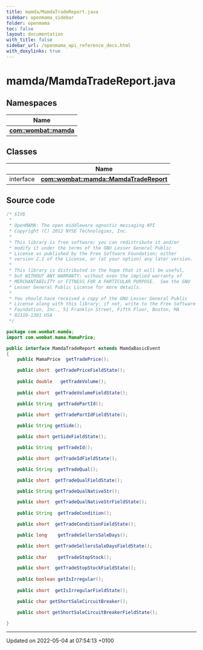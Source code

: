 ```yaml
---
title: mamda/MamdaTradeReport.java
sidebar: openmama_sidebar
folder: openmama
toc: false
layout: documentation
with_title: false
sidebar_url: /openmama_api_reference_docs.html
with_doxylinks: true
---
```


# mamda/MamdaTradeReport.java



## Namespaces

| Name           |
| -------------- |
| **[com::wombat::mamda](namespacecom_1_1wombat_1_1mamda.html)**  |

## Classes

|                | Name           |
| -------------- | -------------- |
| interface | **[com::wombat::mamda::MamdaTradeReport](interfacecom_1_1wombat_1_1mamda_1_1MamdaTradeReport.html)**  |




## Source code

```java
/* $Id$
 *
 * OpenMAMA: The open middleware agnostic messaging API
 * Copyright (C) 2012 NYSE Technologies, Inc.
 *
 * This library is free software; you can redistribute it and/or
 * modify it under the terms of the GNU Lesser General Public
 * License as published by the Free Software Foundation; either
 * version 2.1 of the License, or (at your option) any later version.
 *
 * This library is distributed in the hope that it will be useful,
 * but WITHOUT ANY WARRANTY; without even the implied warranty of
 * MERCHANTABILITY or FITNESS FOR A PARTICULAR PURPOSE.  See the GNU
 * Lesser General Public License for more details.
 *
 * You should have received a copy of the GNU Lesser General Public
 * License along with this library; if not, write to the Free Software
 * Foundation, Inc., 51 Franklin Street, Fifth Floor, Boston, MA
 * 02110-1301 USA
 */

package com.wombat.mamda;
import com.wombat.mama.MamaPrice;

public interface MamdaTradeReport extends MamdaBasicEvent
{
    public MamaPrice  getTradePrice();

    public short  getTradePriceFieldState();
        
    public double   getTradeVolume();
    
    public short  getTradeVolumeFieldState();

    public String  getTradePartId();

    public short  getTradePartIdFieldState();      
  
    public String getSide();

    public short getSideFieldState();

    public String  getTradeId();

    public short  getTradeIdFieldState();

    public String  getTradeQual();

    public short  getTradeQualFieldState();    

    public String getTradeQualNativeStr();

    public short  getTradeQualNativeStrFieldState();
        
    public String  getTradeCondition();

    public short  getTradeConditionFieldState();    

    public long    getTradeSellersSaleDays();

    public short  getTradeSellersSaleDaysFieldState();
        
    public char    getTradeStopStock();

    public short  getTradeStopStockFieldState();
        
    public boolean getIsIrregular();
    
    public short  getIsIrregularFieldState();

    public char getShortSaleCircuitBreaker();

    public short getShortSaleCircuitBreakerFieldState();
        
}
```


-------------------------------

Updated on 2022-05-04 at 07:54:13 +0100
